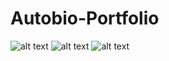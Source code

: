 # Autobio-Portfolio
![alt text](https://github.com/AbeThomas82/Autobio-Portfolio/blob/tree/main/assets/images/Screenshot1.jpg?raw=true)
![alt text](https://github.com/AbeThomas82/Autobio-Portfolio/blob/tree/main/assets/images/Screenshot2.jpg?raw=true)
![alt text](https://github.com/AbeThomas82/Autobio-Portfolio/blob/tree/main/assets/images/Screenshot3.jpg?raw=true)
